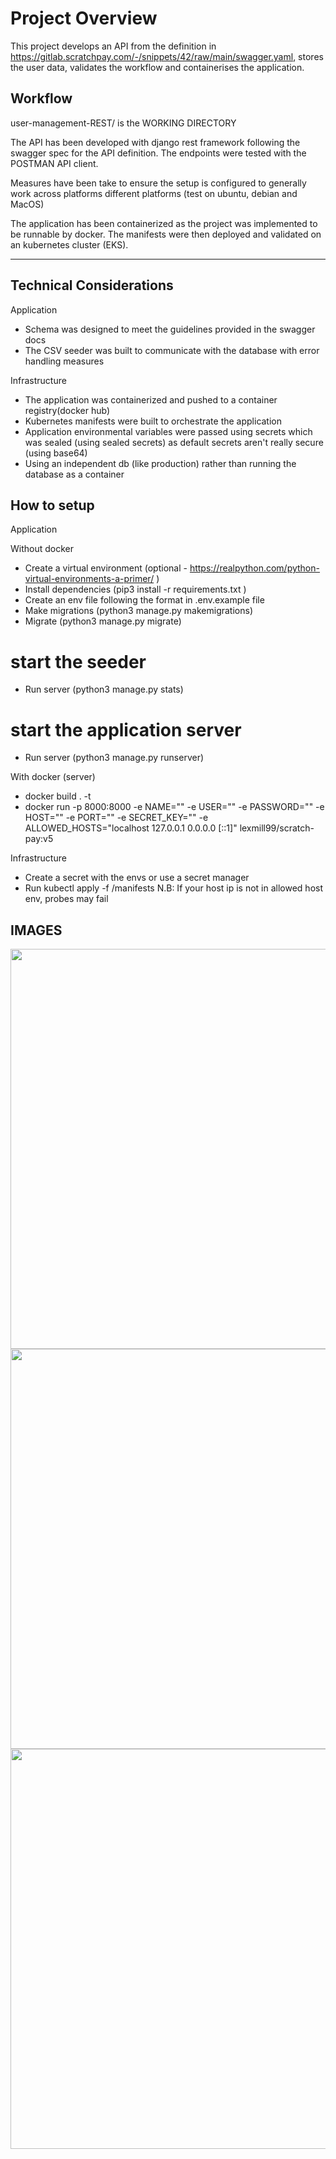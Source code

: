 # Project Overview

This project develops an API from the definition in https://gitlab.scratchpay.com/-/snippets/42/raw/main/swagger.yaml, stores the user data, validates the workflow and containerises the application.

## Workflow
user-management-REST/ is the WORKING DIRECTORY

The API has been developed with django rest framework following the swagger spec for the API definition. The endpoints were tested with the POSTMAN API client.


Measures have been take to ensure the setup is configured to generally work across platforms different platforms (test on ubuntu, debian and MacOS)

The application has been containerized as the project was implemented to be runnable by docker. The manifests were then deployed and validated on an kubernetes cluster (EKS).





---

## Technical Considerations

Application
- Schema was designed to meet the guidelines provided in the swagger docs
- The CSV seeder was built to communicate with the database with error handling measures

Infrastructure
- The application was containerized and pushed to a container registry(docker hub)
- Kubernetes manifests were built to orchestrate the application
- Application environmental variables were passed using secrets which was sealed (using sealed secrets) as default secrets aren't really secure (using base64)
- Using an independent db (like production) rather than running the database as a container


## How to setup

Application

Without docker
- Create a virtual environment (optional - https://realpython.com/python-virtual-environments-a-primer/ )
- Install dependencies (pip3 install -r requirements.txt )
- Create an env file following the format in .env.example file
- Make migrations (python3 manage.py makemigrations)
- Migrate (python3 manage.py migrate)

# start the seeder
- Run server (python3 manage.py stats)

# start the application server
- Run server (python3 manage.py runserver)


With docker (server)
- docker build . -t <tag-name>
- docker run -p 8000:8000 -e NAME="<name>" -e USER="<user>" -e PASSWORD="<password>" -e HOST="<host>" -e PORT="<port>" -e SECRET_KEY="<secret-key>" -e ALLOWED_HOSTS="localhost 127.0.0.1 0.0.0.0 [::1]" lexmill99/scratch-pay:v5



Infrastructure
- Create a secret with the envs or use a secret manager
- Run kubectl apply -f <local-path>/manifests 
N.B: If your host ip is not in allowed host env, probes may fail



## IMAGES 

<div align="center">
  <a href="/">
    <img src="https://res.cloudinary.com/dtvv1oyyj/image/upload/v1667501093/Screenshot_from_2022-11-03_19-39-06.png" width="640"/>
  </a>
</div>

<div align="center">
  <a href="/">
    <img src="https://res.cloudinary.com/dtvv1oyyj/image/upload/v1667501088/Screenshot_from_2022-11-03_19-39-33.png" width="640"/>
  </a>
</div>

<div align="center">
  <a href="/">
    <img src="https://res.cloudinary.com/dtvv1oyyj/image/upload/v1667501077/Screenshot_from_2022-11-03_19-40-01.png" width="640"/>
  </a>
</div>
